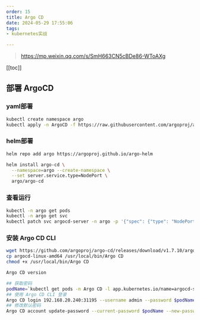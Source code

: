 ```yaml
---
order: 15
title: Argo CD
date: 2024-05-29 17:55:06
tags:
- kubernetes实战

---
```


> <https://mp.weixin.qq.com/s/SmH663CN5cBDe86-WToAXg>

<!-- more -->
[[toc]]

## 部署 ArgoCD

### yaml部署

```bash
kubectl create namespace argo
kubectl apply -n ArgoCD -f https://raw.githubusercontent.com/argoproj/argo-cd/stable/manifests/install.yaml
```

### helm部署

```bash
helm repo add argo https://argoproj.github.io/argo-helm

helm install argo-cd \
  --namespace=argo --create-namespace \
  --set server.service.type=NodePort \
  argo/argo-cd
```

### 查看运行

```bash
kubectl -n argo get pods
kubectl -n argo get svc
kubectl patch svc argocd-server -n argo -p '{"spec": {"type": "NodePort"}}'
```

### 安装 Argo CD CLI

```bash
wget https://github.com/argoproj/argo-cd/releases/download/v1.7.10/argocd-linux-amd64
cp argocd-linux-amd64 /usr/local/bin/Argo CD
chmod +x /usr/local/bin/Argo CD

Argo CD version
```

```bash
## 获取密码
podName=`kubectl get pods -n Argo CD -l app.kubernetes.io/name=argocd-server -o name | cut -d'/' -f 2`
## 使用 Argo CD CLI 登录
Argo CD login 192.168.20.240:31195 --username admin --password $podName
## 修改默认密码
Argo CD account update-password --current-password $podName --new-password Argo CD@123
```
